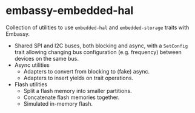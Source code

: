 # embassy-embedded-hal

Collection of utilities to use `embedded-hal` and `embedded-storage` traits with Embassy.

- Shared SPI and I2C buses, both blocking and async, with a `SetConfig` trait allowing changing bus configuration (e.g. frequency) between devices on the same bus.
- Async utilities
  - Adapters to convert from blocking to (fake) async.
  - Adapters to insert yields on trait operations.
- Flash utilities
  - Split a flash memory into smaller partitions.
  - Concatenate flash memories together.
  - Simulated in-memory flash.
